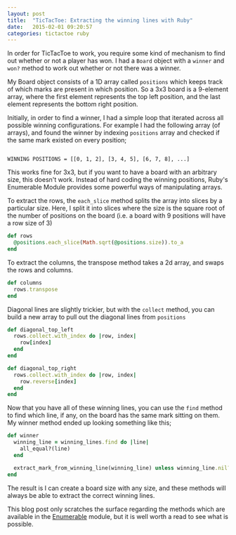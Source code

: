 ```yaml
---
layout: post
title:  "TicTacToe: Extracting the winning lines with Ruby"
date:   2015-02-01 09:20:57
categories: tictactoe ruby
---
```

In order for TicTacToe to work, you require some kind of mechanism to find out whether or not a player has won. I had a <code>Board</code> object with a <code>winner</code> and <code>won?</code> method to work out whether or not there was a winner.

My Board object consists of a 1D array called <code>positions</code> which keeps track of which marks are present in which position. So a 3x3 board is a 9-element array, where the first element represents the top left position, and the last element represents the bottom right position.

Initially, in order to find a winner, I had a simple loop that iterated across all possible winning configurations. For example I had the following array (of arrays), and found the winner by indexing <code>positions</code> array and checked if the same mark existed on every position;

<code>
WINNING POSITIONS = [[0, 1, 2], [3, 4, 5], [6, 7, 8], ...]
</code>

This works fine for 3x3, but if you want to have a board with an arbitrary size, this doesn't work. Instead of hard coding the winning positions, Ruby's Enumerable Module provides some powerful ways of manipulating arrays.

To extract the rows, the <code>each_slice</code> method splits the array into slices by a particular size. Here, I split it into slices where the size is the square root of the number of positions on the board (i.e. a board with 9 positions will have a row size of 3)

```ruby
def rows
  @positions.each_slice(Math.sqrt(@positions.size)).to_a
end
```

To extract the columns, the transpose method takes a 2d array, and swaps the rows and columns.

```ruby
def columns
  rows.transpose
end
```

Diagonal lines are slightly trickier, but with the <code>collect</code> method, you can build a new array to pull out the diagonal lines from <code>positions</code>

```ruby
def diagonal_top_left
  rows.collect.with_index do |row, index|
    row[index]
  end
end

def diagonal_top_right
  rows.collect.with_index do |row, index|
    row.reverse[index]
  end
end
```

Now that you have all of these winning lines, you can use the <code>find</code> method to find which line, if any, on the board has the same mark sitting on them. My winner method ended up looking something like this;

```ruby
def winner
  winning_line = winning_lines.find do |line|
    all_equal?(line)
  end

  extract_mark_from_winning_line(winning_line) unless winning_line.nil?
end
```

The result is I can create a board size with any size, and these methods will always be able to extract the correct winning lines.

This blog post only scratches the surface regarding the methods which are available in the [Enumerable](http://ruby-doc.org/core-2.2.0/Enumerable.html) module, but it is well worth a read to see what is possible.
